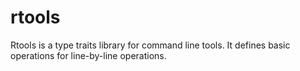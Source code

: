 # rtools

Rtools is a type traits library for command line tools. It defines basic operations for line-by-line operations.
